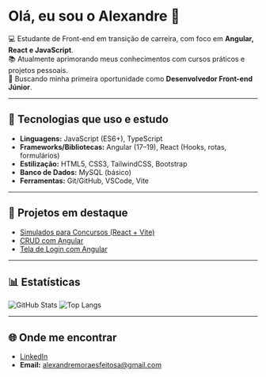 # Olá, eu sou o Alexandre 👋

💻 Estudante de Front-end em transição de carreira, com foco em **Angular, React e JavaScript**.  
📚 Atualmente aprimorando meus conhecimentos com cursos práticos e projetos pessoais.  
🎯 Buscando minha primeira oportunidade como **Desenvolvedor Front-end Júnior**.  

---

## 🚀 Tecnologias que uso e estudo
- **Linguagens:** JavaScript (ES6+), TypeScript  
- **Frameworks/Bibliotecas:** Angular (17–19), React (Hooks, rotas, formulários)  
- **Estilização:** HTML5, CSS3, TailwindCSS, Bootstrap  
- **Banco de Dados:** MySQL (básico)  
- **Ferramentas:** Git/GitHub, VSCode, Vite  

---

## 📌 Projetos em destaque
- [Simulados para Concursos (React + Vite)](https://github.com/AlexandreMFeitosa/ranqueado)  
- [CRUD com Angular](https://github.com/AlexandreMFeitosa/seu-crud-angular)  
- [Tela de Login com Angular](https://github.com/AlexandreMFeitosa/seu-login-angular)  

---
## 📊 Estatísticas
![GitHub Stats](https://github-readme-stats.vercel.app/api?username=AlexandreMFeitosa&show_icons=true&theme=tokyonight)
![Top Langs](https://github-readme-stats.vercel.app/api/top-langs/?username=AlexandreMFeitosa&layout=compact&theme=tokyonight)

---

## 🌐 Onde me encontrar
- [LinkedIn](https://www.linkedin.com/in/alexandre-moraes-feitosa-49264918a/)  
- **Email:** alexandremoraesfeitosa@gmail.com  
